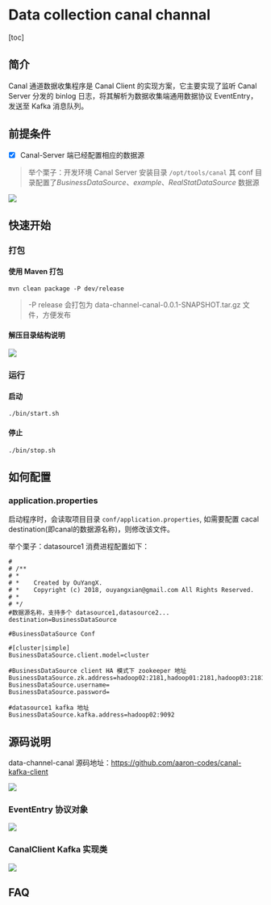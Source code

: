 # Data collection canal channal

[toc]

## 简介

Canal 通道数据收集程序是 Canal Client 的实现方案，它主要实现了监听 Canal Server 分发的 binlog 日志，将其解析为数据收集端通用数据协议 EventEntry， 发送至 Kafka 消息队列。

## 前提条件

* [x] Canal-Server 端已经配置相应的数据源

> 举个栗子：开发环境 Canal Server 安装目录 `/opt/tools/canal` 其 conf 目录配置了*BusinessDataSource*、*example*、*RealStatDataSource* 数据源

![](http://7xigvj.com1.z0.glb.clouddn.com/15211933432574.jpg)

## 快速开始

### 打包

#### 使用 Maven 打包

```
mvn clean package -P dev/release
```
> -P release  会打包为  data-channel-canal-0.0.1-SNAPSHOT.tar.gz 文件，方便发布


#### 解压目录结构说明

![](http://7xigvj.com1.z0.glb.clouddn.com/15211933905398.jpg)

### 运行

#### 启动

```
./bin/start.sh
```
#### 停止

```
./bin/stop.sh
```

## 如何配置

### application.properties

启动程序时，会读取项目目录 `conf/application.properties`, 如需要配置 cacal destination(即canal的数据源名称)，则修改该文件。

举个栗子：datasource1 消费进程配置如下：

```
#
# /**
# *
# *    Created by OuYangX.
# *    Copyright (c) 2018, ouyangxian@gmail.com All Rights Reserved.
# *
# */
#数据源名称，支持多个 datasource1,datasource2...
destination=BusinessDataSource

#BusinessDataSource Conf

#[cluster|simple]
BusinessDataSource.client.model=cluster

#BusinessDataSource client HA 模式下 zookeeper 地址
BusinessDataSource.zk.address=hadoop02:2181,hadoop01:2181,hadoop03:2181
BusinessDataSource.username=
BusinessDataSource.password=

#datasource1 kafka 地址
BusinessDataSource.kafka.address=hadoop02:9092

```

## 源码说明

data-channel-canal 源码地址：https://github.com/aaron-codes/canal-kafka-client

![](http://7xigvj.com1.z0.glb.clouddn.com/15211932749261.jpg)

### EventEntry 协议对象

![](http://7xigvj.com1.z0.glb.clouddn.com/15211929181966.jpg)
 
### CanalClient Kafka 实现类

![](http://7xigvj.com1.z0.glb.clouddn.com/15211924985710.jpg)

## FAQ




